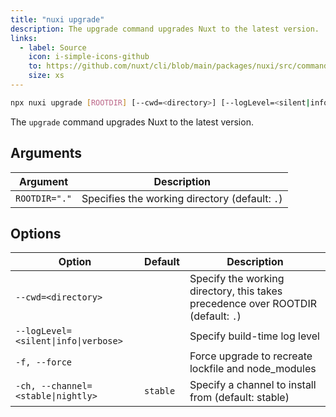 ```yaml
---
title: "nuxi upgrade"
description: The upgrade command upgrades Nuxt to the latest version.
links:
  - label: Source
    icon: i-simple-icons-github
    to: https://github.com/nuxt/cli/blob/main/packages/nuxi/src/commands/upgrade.ts
    size: xs
---
```


<!--upgrade-cmd-->
```bash [Terminal]
npx nuxi upgrade [ROOTDIR] [--cwd=<directory>] [--logLevel=<silent|info|verbose>] [-f, --force] [-ch, --channel=<stable|nightly>]
```
<!--/upgrade-cmd-->

The `upgrade` command upgrades Nuxt to the latest version.

## Arguments

<!--upgrade-args-->
Argument | Description
--- | ---
`ROOTDIR="."` | Specifies the working directory (default: `.`)
<!--/upgrade-args-->

## Options

<!--upgrade-opts-->
Option | Default | Description
--- | --- | ---
`--cwd=<directory>` |  | Specify the working directory, this takes precedence over ROOTDIR (default: `.`)
`--logLevel=<silent\|info\|verbose>` |  | Specify build-time log level
`-f, --force` |  | Force upgrade to recreate lockfile and node_modules
`-ch, --channel=<stable\|nightly>` | `stable` | Specify a channel to install from (default: stable)
<!--/upgrade-opts-->
